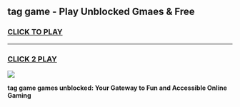
## tag game - Play Unblocked Gmaes & Free
<h3>
<a href="https://news.freeplayer.one?title=tag_game&ref=16F">CLICK TO PLAY</a></h3>
<hr>

<h3>
<a href="https://news.freeplayer.one?title=tag_game&ref=16F">CLICK 2 PLAY</a>
  
</h3>

<a href="https://news.freeplayer.one?title=tag_game&ref=16F/"><img src="https://clearcache.store/games.png"></a>


**tag game games unblocked: Your Gateway to Fun and Accessible Online Gaming**
